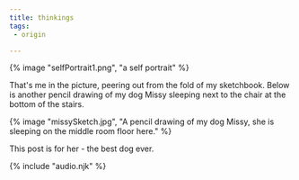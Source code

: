 ```yaml
---
title: thinkings
tags:
 - origin

---
```


<audio id="song"><source src="{{ '/posts/Apiece.mp3' | url }}"/></audio>
<audio id="songB"><source src="{{ '/posts/combingExperimentOP1.mp3' | url }}"/></audio>



{% image "selfPortrait1.png", "a self portrait" %}

That's me in the picture, peering out from the fold of my sketchbook. Below is another pencil drawing of my dog Missy sleeping next to the chair at the bottom of the stairs.


{% image "missySketch.jpg", "A pencil drawing of my dog Missy, she is sleeping on the middle room floor here." %}

This post is for her - the best dog ever.


{% include "audio.njk" %}
